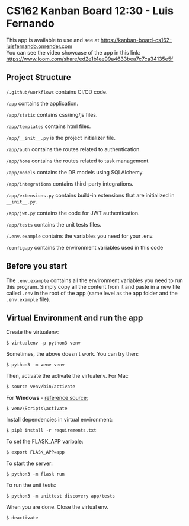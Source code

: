 # CS162 Kanban Board 12:30 - Luis Fernando

This app is available to use and see at https://kanban-board-cs162-luisfernando.onrender.com
<br>
You can see the video showcase of the app in this link: https://www.loom.com/share/ed2e1b1ee99a4633bea7c7ca34135e5f

## Project Structure

`/.github/workflows` contains CI/CD code.

`/app` contains the application.

`/app/static` contains css/img/js files.

`/app/templates` contains html files.

`/app/__init__.py` is the project initializer file.

`/app/auth` contains the routes related to authentication.

`/app/home` contains the routes related to task management.

`/app/models` contains the DB models using SQLAlchemy.

`/app/integrations` contains third-party integrations.

`/app/extensions.py` contains build-in extensions that are initialized in `__init__.py`.

`/app/jwt.py` contains the code for JWT authentication.

`/app/tests` contains the unit tests files.

`/.env.example` contains the variables you need for your .env.

`/config.py` contains the environment variables used in this code

## Before you start

The `.env.example` contains all the environment variables you need to run this program. Simply copy all the content from it and paste in a new file called `.env` in the root of the app (same level as the app folder and the `.env.example` file).

## Virtual Environment and run the app
Create the virtualenv:

    $ virtualenv -p python3 venv

Sometimes, the above doesn't work. You can try then:

    $ python3 -m venv venv

Then, activate the activate the virtualenv. For Mac

    $ source venv/bin/activate

For **Windows** - [reference source:](https://stackoverflow.com/questions/8921188/issue-with-virtualenv-cannot-activate)

    $ venv\Scripts\activate

Install dependencies in virtual environment:

    $ pip3 install -r requirements.txt

To set the FLASK_APP varibale:

    $ export FLASK_APP=app

To start the server:

	$ python3 -m flask run

To run the unit tests:

	$ python3 -m unittest discovery app/tests

When you are done. Close the virtual env.

    $ deactivate
